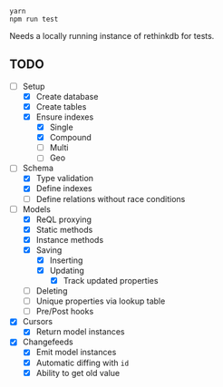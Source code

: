 
```
yarn
npm run test
```

Needs a locally running instance of rethinkdb for tests.

## TODO
- [ ] Setup
    - [x] Create database
    - [x] Create tables
    - [x] Ensure indexes
        - [x] Single
        - [x] Compound
        - [ ] Multi
        - [ ] Geo
- [ ] Schema
    - [x] Type validation
    - [x] Define indexes
    - [ ] Define relations without race conditions
- [ ] Models
    - [x] ReQL proxying
    - [x] Static methods
    - [x] Instance methods
    - [x] Saving
        - [x] Inserting
        - [x] Updating
            - [x] Track updated properties
    - [ ] Deleting
    - [ ] Unique properties via lookup table
    - [ ] Pre/Post hooks
- [x] Cursors
    - [x] Return model instances
- [x] Changefeeds
    - [x] Emit model instances
    - [x] Automatic diffing with `id`
    - [x] Ability to get old value
